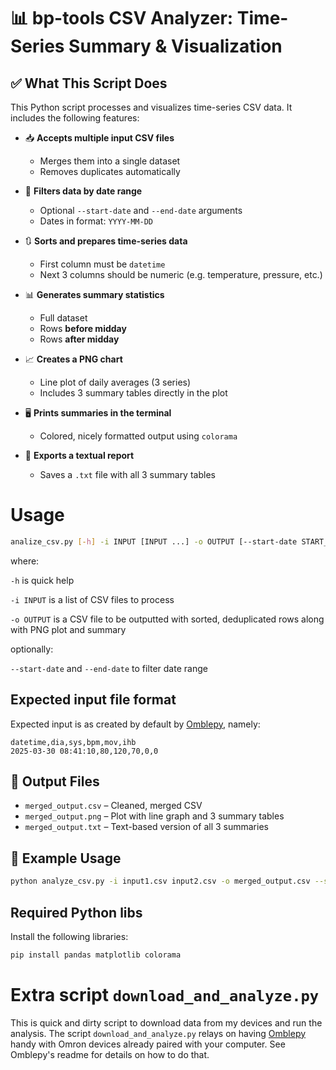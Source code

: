 # 📊  bp-tools CSV Analyzer: Time-Series Summary & Visualization

## ✅ What This Script Does

This Python script processes and visualizes time-series CSV data. It includes the following features:

- 📥 **Accepts multiple input CSV files**
  - Merges them into a single dataset
  - Removes duplicates automatically

- 📅 **Filters data by date range**
  - Optional `--start-date` and `--end-date` arguments
  - Dates in format: `YYYY-MM-DD`

- 🔃 **Sorts and prepares time-series data**
  - First column must be `datetime`
  - Next 3 columns should be numeric (e.g. temperature, pressure, etc.)

- 📊 **Generates summary statistics**
  - Full dataset
  - Rows **before midday**
  - Rows **after midday**

- 📈 **Creates a PNG chart**
  - Line plot of daily averages (3 series)
  - Includes 3 summary tables directly in the plot

- 🖥️ **Prints summaries in the terminal**
  - Colored, nicely formatted output using `colorama`

- 📄 **Exports a textual report**
  - Saves a `.txt` file with all 3 summary tables


# Usage
```bash
analize_csv.py [-h] -i INPUT [INPUT ...] -o OUTPUT [--start-date START_DATE] [--end-date END_DATE]
```
where:

`-h` is quick help

`-i INPUT` is a list of CSV files to process

`-o OUTPUT` is a CSV file to be outputted with sorted, deduplicated rows along with PNG plot and summary

optionally:

`--start-date` and `--end-date` to filter date range

## Expected input file format
Expected input is as created by default by [Omblepy](https://github.com/userx14/omblepy), namely:
```csv
datetime,dia,sys,bpm,mov,ihb
2025-03-30 08:41:10,80,120,70,0,0
```

## 🧩 Output Files

- `merged_output.csv` – Cleaned, merged CSV
- `merged_output.png` – Plot with line graph and 3 summary tables
- `merged_output.txt` – Text-based version of all 3 summaries


## 🚀 Example Usage

```bash
python analyze_csv.py -i input1.csv input2.csv -o merged_output.csv --start-date 2024-01-01 --end-date 2024-12-31
```

## Required Python libs
Install the following libraries:
```bash
pip install pandas matplotlib colorama
```

# Extra script `download_and_analyze.py`
This is quick and dirty script to download data from my devices and run the analysis.
The script `download_and_analyze.py` relays on having [Omblepy](https://github.com/userx14/omblepy) handy with Omron devices already paired with your computer. See Omblepy's readme for details on how to do that.






